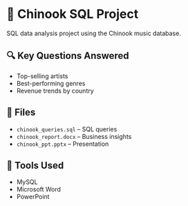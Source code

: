 # 🎵 Chinook SQL Project

SQL data analysis project using the Chinook music database.

## 🔍 Key Questions Answered
- Top-selling artists
- Best-performing genres
- Revenue trends by country

## 📂 Files
- `chinook_queries.sql` – SQL queries
- `chinook_report.docx` – Business insights
- `chinook_ppt.pptx` – Presentation

## 📌 Tools Used
- MySQL
- Microsoft Word
- PowerPoint

